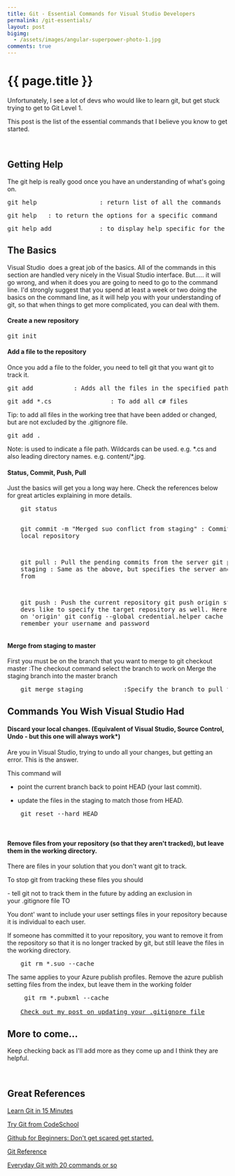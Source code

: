 ```yaml
---
title: Git - Essential Commands for Visual Studio Developers
permalink: /git-essentials/
layout: post
bigimg:
  - /assets/images/angular-superpower-photo-1.jpg
comments: true
---
```


# {{ page.title }}

Unfortunately, I see a lot of devs who would like to learn git, but get stuck trying to get to Git Level 1.

This post is the list of the essential commands that I believe you know to get started.

 
<h2>Getting Help</h2>
The git help is really good once you have an understanding of what's going on.
<pre>git help                 : return list of all the commands</pre>
<pre>git help <command name>  : to return the options for a specific command</pre>
<pre>git help add             : to display help specific for the add command</pre>
<h2>The Basics</h2>
Visual Studio  does a great job of the basics. All of the commands in this section are handled very nicely in the Visual Studio interface. But..... it will go wrong, and when it does you are going to need to go to the command line. I'd strongly suggest that you spend at least a week or two doing the basics on the command line, as it will help you with your understanding of git, so that when things to get more complicated, you can deal with them.
<h4>Create a new repository</h4>
<pre>git init</pre>
<h4>Add a file to the repository</h4>
Once you add a file to the folder, you need to tell git that you want git to track it.
<pre>git add <pathspec>          : Adds all the files in the specified path</pre>
<pre>git add *.cs                : To add all c# files</pre>
Tip: to add all files in the working tree that have been added or changed, but are not excluded by the .gitignore file.
<pre>git add .</pre>
Note: <pathspec> is used to indicate a file path. Wildcards can be used. e.g. *.cs and also leading directory names. e.g. content/*.jpg.
<h4>Status, Commit, Push, Pull</h4>
Just the basics will get you a long way here. Check the references below for great articles explaining in more details.
<pre style="padding-left:30px;">git status

git commit -m "Merged suo conflict from staging"   : Commit to the local repository 

git pull                       : Pull the pending commits from the server 
git pull origin staging        : Same as the above, but specifies the server and branch to pull from

git push                       : Push the current repository
git push origin staging        : Some devs like to specify the target repository as well. Here it is 'staging' on 'origin'
git config --global credential.helper cache   : Get git to remember your username and password
</pre>
<h4><strong>Merge from staging to master</strong></h4>
First you must be on the branch that you want to merge to git checkout master :The checkout command select the branch to work on Merge the staging branch into the master branch
<pre style="padding-left:30px;">git merge staging           :Specify the branch to pull the changes from</pre>
<h2>Commands You Wish Visual Studio Had</h2>
<h4>Discard your local changes. (Equivalent of Visual Studio, Source Control, Undo - but this one will always work*)</h4>
Are you in Visual Studio, trying to undo all your changes, but getting an error. This is the answer.

This command will

- point the current branch back to point HEAD (your last commit).

- update the files in the staging to match those from HEAD.
<pre style="padding-left:30px;">git reset --hard HEAD</pre>
 
<h4 id="Remove-files-from-your-repository">Remove files from your repository (so that they aren't tracked), but leave them in the working directory.</h4>
There are files in your solution that you don't want git to track.

To stop git from tracking these files you should

- tell git not to track them in the future by adding an exclusion in your .gitignore file TO

You dont' want to include your user settings files in your repository because it is individual to each user.

If someone has committed it to your repository, you want to remove it from the repository so that it is no longer tracked by git, but still leave the files in the working directory.
<pre style="padding-left:30px;">git rm *.suo --cache
</pre>
The same applies to your Azure publish profiles. Remove the azure publish setting files from the index, but leave them in the working folder
<pre style="padding-left:30px;"> git rm *.pubxml --cache

<a title="Update your .gitignore" href="http://adamstephensen.com/2014/05/13/update-your-gitignore/">Check out my post on updating your .gitignore file</a></pre>
<h2>More to come...</h2>
Keep checking back as I'll add more as they come up and I think they are helpful.

 
<h2><strong>Great References</strong></h2>
<a title="Learn Git In 15 Minutes" href="https://try.github.io/levels/1/challenges/1" target="_blank">Learn Git in 15 Minutes</a>

<a title="Try Git from CodeSchool" href="https://www.codeschool.com/courses/try-git" target="_blank">Try Git from CodeSchool</a>

<a title="Github for Beginners: Don't get scared, get started" href="http://readwrite.com/2013/09/30/understanding-github-a-journey-for-beginners-part-1" target="_blank">Github for Beginners: Don't get scared get started.</a>

<a title="Git Reference" href="http://gitref.org/" target="_blank">Git Reference</a>

<a href="https://www.kernel.org/pub/software/scm/git/docs/everyday.html" target="_blank">Everyday Git with 20 commands or so</a>

 
<h1></h1>